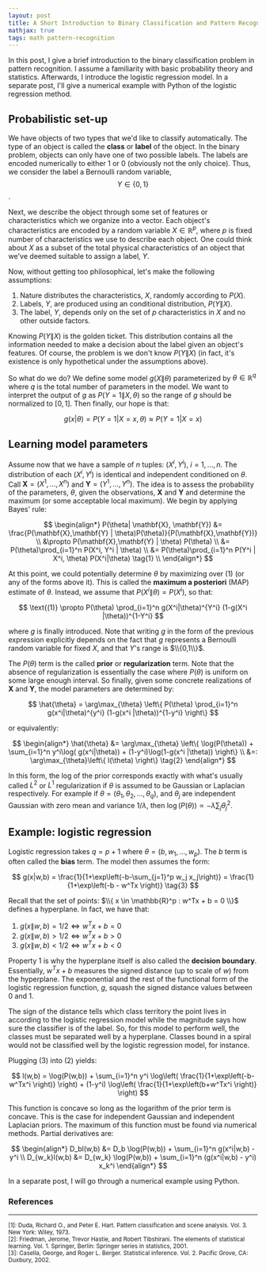 ```yaml
---
layout: post
title: A Short Introduction to Binary Classification and Pattern Recognition
mathjax: true
tags: math pattern-recognition
---
```


In this post, I give a brief introduction to the binary classification problem in pattern recognition. I assume a familiarity with basic probability theory and statistics. Afterwards, I introduce the logistic regression model. In a separate post, I'll give a numerical example with Python of the logistic regression method.

## Probabilistic set-up

We have objects of two types that we'd like to classify automatically. The type of an object is called the **class** or **label** of the object. In the binary problem, objects can only have one of two possible labels. The labels are encoded numerically to either $1$ or $0$ (obviously not the only choice). Thus, we consider the label a Bernoulli random variable, $$Y \in \{0,1\}$$.

Next, we describe the object through some set of features or characteristics which we organize into a vector. Each object's characteristics are encoded by a random variable $X \in \mathbb{R}^p$, where $p$ is fixed number of characteristics we use to describe each object. One could think about $X$ as a subset of the total physical characteristics of an object that we've deemed suitable to assign a label, $Y$.

Now, without getting too philosophical, let's make the following assumptions:

1. Nature distributes the characteristics, $X$, randomly according to $P(X)$.
2. Labels, $Y$, are produced using an conditional distribution, $P(Y\|X)$.
3. The label, $Y$, depends only on the set of $p$ characteristics in $X$ and no other outside factors.

Knowing $P(Y\|X)$ is the golden ticket. This distribution contains all the information needed to make a decision about the label given an object's features. Of course, the problem is we don't know $P(Y\|X)$ (in fact, it's existence is only hypothetical under the assumptions above).

So what do we do? We define some model $g(X \| \theta)$ parameterized by $\theta \in \mathbb{R}^q$ where $q$ is the total number of parameters in the model. We want to interpret the output of $g$ as $P(Y=1\|X,\theta)$ so the range of $g$ should be normalized to $[0,1]$. Then finally, our hope is that:

$$
    g(x | \theta) = P(Y=1|X=x,\theta) \approx P(Y=1 | X=x)
$$

## Learning model parameters

Assume now that we have a sample of $n$ tuples: $(X^i, Y^i)$, $i=1,\ldots,n$. The distribution of each $(X^i, Y^i)$ is identical and independent conditioned on $\theta$. Call $\mathbf{X} = (X^1, \ldots, X^n)$ and $\mathbf{Y} = (Y^1, \ldots, Y^n)$. The idea is to assess the probability of the parameters, $\theta$, given the observations, $\mathbf{X}$ and $\mathbf{Y}$ and determine the maximum (or some acceptable local maximum). We begin by applying Bayes' rule:

$$
\begin{align*}
    P(\theta| \mathbf{X}, \mathbf{Y}) &= \frac{P(\mathbf{X},\mathbf{Y} | \theta)P(\theta)}{P(\mathbf{X},\mathbf{Y})} \\
    &\propto P(\mathbf{X},\mathbf{Y} | \theta) P(\theta) \\
    &= P(\theta)\prod_{i=1}^n P(X^i, Y^i | \theta) \\
    &= P(\theta)\prod_{i=1}^n P(Y^i | X^i, \theta) P(X^i|\theta) \tag{1} \\
\end{align*}
$$

At this point, we could potentially determine $\theta$ by maximizing over $(1)$ (or any of the forms above it). This is called the **maximum a posteriori** (MAP) estimate of $\theta$. Instead, we assume that $P(X^i \| \theta) = P(X^i)$, so that:

$$
    \text{(1)} \propto P(\theta) \prod_{i=1}^n g(X^i|\theta)^{Y^i} (1-g(X^i |\theta))^{1-Y^i} 
$$

where $g$ is finally introduced. Note that writing $g$ in the form of the previous expression explicitly depends on the fact that $g$ represents a Bernoulli random variable for fixed $X$, and that $Y$'s range is $\\{0,1\\}$.

The $P(\theta)$ term is the called **prior** or **regularization** term. Note that the absence of regularization is essentially the case where $P(\theta)$ is uniform on some large enough interval. So finally, given some concrete realizations of $\mathbf{X}$ and $\mathbf{Y}$, the model parameters are determined by:

$$
    \hat{\theta} = \arg\max_{\theta} \left\{ P(\theta) \prod_{i=1}^n g(x^i|\theta)^{y^i} (1-g(x^i |\theta))^{1-y^i} \right\}
$$

or equivalently:

$$
\begin{align*}
    \hat{\theta} &= \arg\max_{\theta} \left\{ \log(P(\theta)) + \sum_{i=1}^n y^i\log( g(x^i|\theta)) + (1-y^i)\log(1-g(x^i |\theta)) \right\} \\
    &=: \arg\max_{\theta}\left\{ l(\theta) \right\} \tag{2}
\end{align*}
$$

In this form, the log of the prior corresponds exactly with what's usually called $L^2$ or $L^1$ regularization if $\theta$ is assumed to be Gaussian or Laplacian respectively. For example if $\theta = (\theta_1, \theta_2, \ldots, \theta_q )$, and $\theta_j$ are independent Gaussian with zero mean and variance $1/\lambda$, then $\log(P(\theta)) \propto -\lambda \sum_j \theta_j^2$.

## Example: logistic regression

Logistic regression takes $q=p+1$ where $\theta = (b, w_1, \ldots, w_p)$. The $b$ term is often called the **bias** term. The model then assumes the form:

$$
    g(x|w,b) = \frac{1}{1+\exp\left(-b-\sum_{j=1}^p w_j x_j\right)} = \frac{1}{1+\exp\left(-b - w^Tx \right)} \tag{3}
$$

Recall that the set of points: $\\{ x \in \mathbb{R}^p : w^Tx + b = 0 \\}$ defines a hyperplane. In fact, we have that:

1. $g(x\|w,b) =   1/2 \Leftrightarrow w^Tx +b =   0$ 
2. $g(x\|w,b) \gt 1/2 \Leftrightarrow w^Tx +b \gt 0$ 
3. $g(x\|w,b) \lt 1/2 \Leftrightarrow w^Tx +b \lt 0$ 

Property 1 is why the hyperplane itself is also called the **decision boundary**. Essentially, $w^Tx + b$ measures the signed distance (up to scale of $w$) from the hyperplane. The exponential and the rest of the functional form of the logistic regression function, $g$, squash the signed distance values between $0$ and $1$.

The sign of the distance tells which class territory the point lives in according to the logistic regression model while the magnitude says how sure the classifier is of the label. So, for this model to perform well, the classes must be separated well by a hyperplane. Classes bound in a spiral would not be classified well by the logistic regression model, for instance.

Plugging $(3)$ into $(2)$ yields:

$$
    l(w,b) = \log(P(w,b)) + \sum_{i=1}^n y^i \log\left( \frac{1}{1+\exp\left(-b-w^Tx^i \right)} \right) + (1-y^i) \log\left( \frac{1}{1+\exp\left(b+w^Tx^i \right)} \right) 
$$

This function is concave so long as the logarithm of the prior term is concave. This is the case for independent Gaussian and independent Laplacian priors. The maximum of this function must be found via numerical methods. Partial derivatives are:

$$
\begin{align*}
    D_bl(w,b) &= D_b \log(P(w,b)) + \sum_{i=1}^n g(x^i|w,b) - y^i \\
    D_{w_k}l(w,b) &= D_{w_k} \log(P(w,b)) + \sum_{i=1}^n (g(x^i|w,b) - y^i) x_k^i
\end{align*}
$$

In a separate post, I will go through a numerical example using Python.


### References
---

<div id="cite-1">
<sub>
[1]: Duda, Richard O., and Peter E. Hart. Pattern classification and scene analysis. Vol. 3. New York: Wiley, 1973.
</sub>
</div>

<div id="cite-2">
<sub>
[2]: Friedman, Jerome, Trevor Hastie, and Robert Tibshirani. The elements of statistical learning. Vol. 1. Springer, Berlin: Springer series in statistics, 2001.
</sub>
</div>

<div id="cite-3">
<sub>
[3]: Casella, George, and Roger L. Berger. Statistical inference. Vol. 2. Pacific Grove, CA: Duxbury, 2002.
</sub>
</div>
